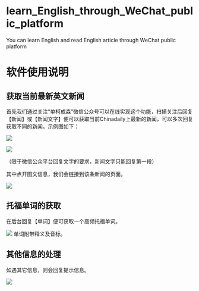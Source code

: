 # learn_English_through_WeChat_public_platform
You can learn English and read English article through WeChat public platform
# 软件使用说明
## 获取当前最新英文新闻

首先我们通过关注“单柯成森”微信公众号可以在线实现这个功能，扫描关注后回复【新闻】或【新闻文字】便可以获取当前Chinadaily上最新的新闻，可以多次回复获取不同的新闻。示例图如下：

![](https://i.imgur.com/mkZ7xMu.jpg)

![](https://i.imgur.com/VpwtHcH.jpg)

（限于微信公众平台回复文字的要求，新闻文字只能回复第一段）

其中点开图文信息，我们会链接到该条新闻的页面。

![](https://i.imgur.com/vbIKULZ.jpg)
## 托福单词的获取
在后台回复【单词】便可获取一个高频托福单词。

![](https://i.imgur.com/4qpB7HJ.jpg)
单词附带释义及音标。

## 其他信息的处理
如遇其它信息，则会回复提示信息。

![](https://i.imgur.com/PBw62FL.jpg)

